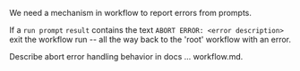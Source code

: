 We need a mechanism in workflow to report errors from prompts.

If a `run prompt` `result` contains the text `ABORT ERROR: <error description>` exit the
workflow run -- all the way back to the 'root' workflow with an error.

Describe abort error handling behavior in docs ... workflow.md.
